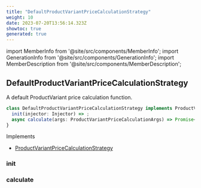```yaml
---
title: "DefaultProductVariantPriceCalculationStrategy"
weight: 10
date: 2023-07-20T13:56:14.323Z
showtoc: true
generated: true
---
```

<!-- This file was generated from the Vendure source. Do not modify. Instead, re-run the "docs:build" script -->
import MemberInfo from '@site/src/components/MemberInfo';
import GenerationInfo from '@site/src/components/GenerationInfo';
import MemberDescription from '@site/src/components/MemberDescription';


## DefaultProductVariantPriceCalculationStrategy

<GenerationInfo sourceFile="packages/core/src/config/catalog/default-product-variant-price-calculation-strategy.ts" sourceLine="18" packageName="@vendure/core" />

A default ProductVariant price calculation function.

```ts title="Signature"
class DefaultProductVariantPriceCalculationStrategy implements ProductVariantPriceCalculationStrategy {
  init(injector: Injector) => ;
  async calculate(args: ProductVariantPriceCalculationArgs) => Promise<PriceCalculationResult>;
}
```
Implements

 * <a href='/typescript-api/products-stock/product-variant-price-calculation-strategy#productvariantpricecalculationstrategy'>ProductVariantPriceCalculationStrategy</a>



### init

<MemberInfo kind="method" type="(injector: <a href='/typescript-api/common/injector#injector'>Injector</a>) => "   />


### calculate

<MemberInfo kind="method" type="(args: <a href='/typescript-api/products-stock/product-variant-price-calculation-strategy#productvariantpricecalculationargs'>ProductVariantPriceCalculationArgs</a>) => Promise&#60;<a href='/typescript-api/common/price-calculation-result#pricecalculationresult'>PriceCalculationResult</a>&#62;"   />


